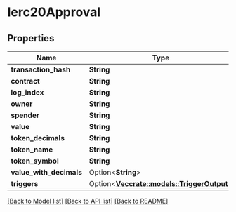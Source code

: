 # Ierc20Approval

## Properties

Name | Type | Description | Notes
------------ | ------------- | ------------- | -------------
**transaction_hash** | **String** |  | 
**contract** | **String** |  | 
**log_index** | **String** |  | 
**owner** | **String** |  | 
**spender** | **String** |  | 
**value** | **String** |  | 
**token_decimals** | **String** |  | 
**token_name** | **String** |  | 
**token_symbol** | **String** |  | 
**value_with_decimals** | Option<**String**> |  | [optional]
**triggers** | Option<[**Vec<crate::models::TriggerOutput>**](TriggerOutput.md)> |  | [optional]

[[Back to Model list]](../README.md#documentation-for-models) [[Back to API list]](../README.md#documentation-for-api-endpoints) [[Back to README]](../README.md)


